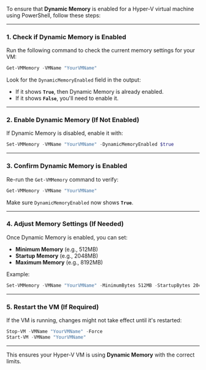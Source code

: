 To ensure that **Dynamic Memory** is enabled for a Hyper-V virtual machine using PowerShell, follow these steps:

---

### **1. Check if Dynamic Memory is Enabled**
Run the following command to check the current memory settings for your VM:

```powershell
Get-VMMemory -VMName "YourVMName"
```

Look for the `DynamicMemoryEnabled` field in the output:
- If it shows **`True`**, then Dynamic Memory is already enabled.
- If it shows **`False`**, you'll need to enable it.

---

### **2. Enable Dynamic Memory (If Not Enabled)**
If Dynamic Memory is disabled, enable it with:

```powershell
Set-VMMemory -VMName "YourVMName" -DynamicMemoryEnabled $true
```

---

### **3. Confirm Dynamic Memory is Enabled**
Re-run the `Get-VMMemory` command to verify:

```powershell
Get-VMMemory -VMName "YourVMName"
```

Make sure `DynamicMemoryEnabled` now shows **`True`**.

---

### **4. Adjust Memory Settings (If Needed)**
Once Dynamic Memory is enabled, you can set:
- **Minimum Memory** (e.g., 512MB)
- **Startup Memory** (e.g., 2048MB)
- **Maximum Memory** (e.g., 8192MB)

Example:
```powershell
Set-VMMemory -VMName "YourVMName" -MinimumBytes 512MB -StartupBytes 2048MB -MaximumBytes 8192MB
```

---

### **5. Restart the VM (If Required)**
If the VM is running, changes might not take effect until it's restarted:

```powershell
Stop-VM -VMName "YourVMName" -Force
Start-VM -VMName "YourVMName"
```

---

This ensures your Hyper-V VM is using **Dynamic Memory** with the correct limits.